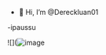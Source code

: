 - 👋 Hi, I’m @Dereckluan01

-ipaussu

![](![image](https://github.com/user-attachments/assets/a5b97dfc-7bcb-46ca-8ff8-25eb99f62c13)

